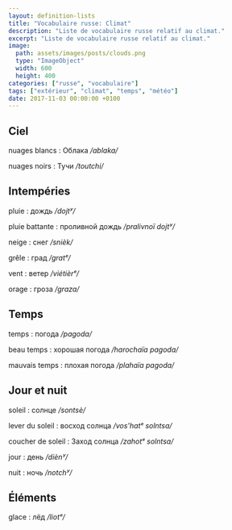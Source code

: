 ```yaml
---
layout: definition-lists
title: "Vocabulaire russe: Climat"
description: "Liste de vocabulaire russe relatif au climat."
excerpt: "Liste de vocabulaire russe relatif au climat."
image:
  path: assets/images/posts/clouds.png
  type: "ImageObject"
  width: 600
  height: 400
categories: ["russe", "vocabulaire"]
tags: ["extérieur", "climat", "temps", "météo"]
date: 2017-11-03 00:00:00 +0100
---
```


## Ciel

nuages blancs
: Облака
*/ablaka/*

nuages noirs
: Тучи
*/toutchi/*


## Intempéries

pluie
: дождь
*/dojtʸ/*

pluie battante
: проливной дождь
*/pralivnoï dojtʸ/*

neige
: снег
*/snièk/*

grêle
: град
*/gratᵉ/*

vent
: ветер
*/viétièrᵉ/*

orage
: гроза
*/graza/*


## Temps

temps
: погода
*/pagoda/*

beau temps
: хорошая погода
*/harochaïa pagoda/*

mauvais temps
: плохая погода
*/plahaïa pagoda/*


## Jour et nuit

soleil
: солнце
*/sontsè/*

lever du soleil
: восход солнца
*/vos'hatᵉ solntsa/*

coucher de soleil
: Заход солнца
*/zahotᵉ solntsa/*

jour
: день
*/diènʸ/*

nuit
: ночь
*/notchʸ/*


## Éléments

glace
: лёд
*/liotᵉ/*
